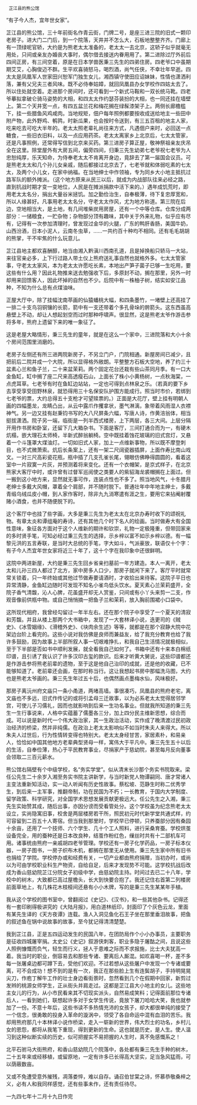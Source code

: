      芷江县的熊公馆 

   “有子今人杰，宜年世女家”。

   芷江县的熊公馆，三十年前街名作青云街，门牌二号，是座三进三院的旧式一颗印老房子。进大门二门后，到一个院落，天井并不怎么大，石板地整整齐齐。门廊上有一顶绿呢官轿，大约是为熊老太太准备的，老太太一去北京，这轿子似乎就毫无用处，只间或亲友办婚丧大事时，偶尔借去接送内眷用用了。第二进除过厅外前后四间正房，有三间空着，原是在日本学兽医秉三先生的四弟住房。四老爷口中虽期期艾艾，心胸俊迈不群。生平欢喜骑怒马，喝烈酒，尚气任侠，不幸壮年早逝。四太太是凤凰军人世家田兴恕军门独生女儿，湘西镇守使田应诏妹妹，性情也潇洒利落，兼有父兄夫三者风味。既不必侍奉姑嫜，就回凤凰县办女学校作四姑太去了。所以住处就空着。走进那个房间时，还可看到一个新式马鞍和一双长统马靴。四老爷摹拟拿破仑骑马姿势的大相，和四太太作约瑟芬装扮的大相，也一同还挂在墙壁上。第二个天井宽一点，有四五盆兰花和梅花搁在绿髹漆架子上。两侧长廊檐槛下，挂一些腊鱼风鸡咸肉。当地规矩，佃户每年照例都要按收成送给地主一些田中附产物，此外野鸡、鹌鹑，时新瓜果，也会按时令送到，有三五百租的地主人家，吃来吃去可吃大半年的。老太太照老辈礼尚往来方式，凡遇佃户来时，必回送一点糖食，一些旧衣旧料，以及一点应用药茶。老太太离家乡上北京后，七太太管家，还是凡事照例，还常得写信到北京来买药。第三进房子算正屋，敬神祭祖亲友庆吊全在这里。除堂屋外有大房五间，偏旁四间，归秉三先生幼弟七老爷祝七老爷为人忠恕纯厚，乐天知命，为侍奉老太太不肯离开身边，竟辞去了第一届国会议员。可是熊老太太和几个孙儿女亲戚，随后都接过北京去了，七老爷就和体弱吃素的七太太，及两个小儿女，在家中纳福。在当地绅士中作领袖，专为同乡大小地主抵抗过路军队的额外摊派。（这个地方原来从民三以后，就成为内战部队往来必经之路，直到抗战时期才变一变地位，人民是在摊派捐款中活下来的。）遇年成饥荒时，即用老太太名分，捐出大量谷米拯饥。加之勤俭治生，自奉极薄，待下复忠厚宽和，所以人缘甚好。凡事用老太太名分，守老太太作风，尤为地方称道。第三院在后边，空地相当大，是土地，有几间堆柴炭用房屋，还有一个中等仓库。仓库分成两部分：一储粮食，一贮杂物；杂物部分顶有趣味，其中关于外来礼物，似乎应有尽有，记得有一次参加清理时，曾发现过金华的火腿，广东的鸭肝香肠，美国牛奶，山西汾酒，日本小泥人，云南冬虫草，……一共约百十种均不相同。还有毛毛胡胡的熊掌，干不牢焦的什么玩意儿。

   芷江县地主都欢喜酬醇，地当由湘入黔滇川西南孔道，且是掉换船只轿马一大站，来往官亲必多，上下行过路人带土仪上熊府送礼事自然也就格外多。七太太管家事，守老太太家风，本为老太太许愿吃长素，本地出产笋子菌子已够一生吃用，要这些有什么用？因此礼物推来送去勉强收下后，多原封不动，搁在那里，另外一时却用来回馈客人，因此坏掉的自然也不少。后院中有一株柚子树，结实如安江品种，不知为什么总有点煤油味。

   正屋大厅中，除了挂幅沈南苹画的仙猿蟠桃大幅，和四条墨竹，一堵壁上还高挂了一排二十支鸟羽铜镶的长箭，箭中有一支还带着个多孔骨垛的骻箭头。这东西虽高悬壁上不动，却让人想起划空而过时那种呼啸声。很显然，这是熊老太爷作游击参将多年，熊府上遗留下来的唯一象征了。

   这是老屋大略情形，秉三先生的童年，就是在这么一个家中，三进院落和大小十余个房间范围里消磨的。

   老房子左侧还有所三进两院新房子，不另立门户，门院相通。新屋房间已减少，且把前后二院并成一个大院，所以显得格外敞朗。平整整方石板大空地，养了约三十盆素心兰和鱼子兰，二十来盆茉莉。两个固定花台还栽有些山茶同月季。有一口大金鱼缸，缸中搁了座二尺来高透瘦石山，上面长了株小小黄杨树，一点秋海棠，一点虎耳草。七老爷有时在鱼缸边站站，一定也可得到点林泉之乐。（若真的要下乡去享受享受田野林泉，就恐得用三十名保安队护围方能成行。照当时市价，若绑到七老爷的票，大约总得五十支枪才可望赎票的。）正面是大花厅，壁上挂有明朝人画的四幅墨龙，龙睛凸出，从云中露爪作攫拿状，墨气淋漓，象带着风雨湿人衣襟神气。另一边又挂有赵秉钧书写的大八尺屏条六幅，写唐人诗，作黄涪翁体，相当挺拔潇洒。院子另一端，临街是一列半西式楼房，上下两层，各三大间。上层分隔开用作书房和卧室，还留下几大箱杂书。下面是客厅，三间打通合而为一，有硬木炕榻，嵌大理石太师椅，半新式醉翁躺椅。空中既挂着蚀花玻璃的旧式宫灯，又悬着一个斗篷罩大煤油灯。一切如旧式人家，加上一点维新事物，所以既不摩登刺目，也不式微萧索。炕后长条案上，还有一架二尺阔瓷器插屏，上面作寿比南山戏文。一对三尺高彩瓷花瓶，瓶中插了几支孔雀长尾，翎眼仿佛睁得圆圆的，看着这室中一片寂寞一片灰，并预测着将来变化。还有一个衣帽架，是京式样子，在北京熊家大客厅中时，或许曾有过督军巡阅使之类要人的紫貂海龙裘帽搁在上面过。但一搬到这小地方来，显然就无事可作，连装点性也不多了。照当地风气，十冬腊月老绅士多戴大风帽，罩着全个肩部，并不随时脱下。普通壮年中年地主绅士，多戴青缎乌绒瓜皮小帽，到人家作客时，除非九九消寒遣有涯之生，要用它来拈阉射覆赌小酒食，也并不随便脱下的。

   这个客厅中也挂了些字画，大多是秉三先生为老太太在北京办寿时收下的颂祝礼物。有章太炎和谭组庵的寿诗，还有其他几个时下名人的绘画。当时做寿大有全国性意味，象征各方面对于这个人维新的期许和钦崇，礼物一定极隆重，但带回家来的多时贤手笔，可知必经过秉三先生的选择，示乡梓以富不如示乡梓以德。有一幅黎元洪的五言寿联，是当时大总统的手笔，字大如斗，气派豪放，联语仅十个字：有子今人杰宜年世女家将近三十年了，这十个字在我印象中还很鲜明。

   这院中两进新屋，大约是秉三先生回乡省亲扫墓前一年方建造。本人一离开，老太太和儿孙三四人都过了北方，家中房多人口少，那房子就闲下来了。客厅平时就常常关锁着，只一年终始或其他过节做寿要请酒时，才收拾出来待客。这院子平日也异常清静，金鱼缸边随时可发现不知名小雀鸟低头饮水。夏天素心兰茉莉盛开，全院子香气清馥，沁人心脾，花虽盛开却无人赏鉴，只间或有小丫头来剪一二支，作观音像前供瓶中物。或自己悄悄摘一把鱼子兰和茉莉，放入胸前围裙小口袋中。

   这所现代相府，我曾经勾留过一年半左右。还在那个院子中享受了一个夏天的清寂和芳馥。并且从楼上那两个大书箱中，发现了一大套林译小说，迭更司的《贼史》、《冰雪姻缘》、《滑稽外史》、《块肉余生述》等等，就都是在那个寂静大院中花架边台阶上看完的。这些小说对我仿佛是良师而兼益友，给了我充分教育也给了我许多鼓励，因为故事上半部所叙人事一切艰难挣扎，和我自己生活情况就极相似，至于下半部是否如书中顺利发展，就全看我自己如何了。书箱中还有十来本白棉纸印谱，且引诱了我认识了许多汉印古玺的款识。后来才听黄大舅说，这些印谱都还是作游击参将熊老前辈的遗物，至于这是他自己治印的成就，还是他的收藏，已不能够知道了。老前辈还会画，在那时称当行。这让我想起书房中那幅洗马图，大约也是熊老太爷画的。秉三先生年过五十后，也偶然画点墨梅水仙，风味极好。

   那房子离沅州府文庙只一条小甬道，两堵高墙。事很凑巧，凤凰县的熊府老宅，离文庙也不多远，旧式作传记的或将引孟母三迁故事，以为必系老太太觉得居邻学宫，可使儿子习儒礼，因而也就影响到后来一生功名事业。但就我所知道的秉三先生一生行事说来，人格中实蕴蓄了儒墨各三分，加上四分民主维新思想，综合而成。可以说是新时代一个伟大政治家，其一生政治活动，实作成了晚清渡过民初政治经济的桥梁，然并非纯儒。在政治上老太太影响似不如当时朱夫人来得大。所以朱夫人过世后，行为性情转变得也特别大。老太太身经甘苦，家居素朴，和易亲人，恰恰如中国其他地方老辈典型贤母一样，寓伟大于平凡中。秉三先生五十以后的生活，自奉俭薄，热心于平民教育事业，尽捐家产于慈幼院，甚至每月反向董事会领取二三百元薪水。

   熊公馆右隔壁有个中级学校，名“务实学堂”。似从清末长沙那个务实书院取来。梁任公先生二十余岁入湘至务实书院主讲新学，与当时新党人物谭嗣同、唐才常诸人主变法重新知活动，实一动人听闻有历史性故事。蔡松坡、范静生时称二优秀学生，到后来一主军事，推翻帝制，功在民国为不朽；一长教育，于国内大学制度、留学政策、科学研究，对全国学术思想发展贡献更极远大。任公先生之入湘，秉三先生实始赞其成，随后出事，亦因分谤而受看管处分。这个学校虽为纪念熊老太太设立，实尚隐寓旧事，校舍是两层楼房若干所，照民初元时代新学堂共通式样，约可容留到二百五十人寄宿。但当我到那里时，学校早已停顿，只养蚕部分因有桑园十余亩，还用了一个技师、六个学生、几十个工人照料，进行采桑育蚕。学校烘茧设备完全，用的蚕种还是日本改良种，结茧作粉红色，缫丝时共有十二部机车可用。诸事统由熊府一亲戚胡四老爷管理。学校还有一房子化学药品，一房子标本仪器，一房子图书，一房子织布木机，都搁在那里无从使用。秉三先生家中所有旧书也捐给了学院。学校停办或和经费有关，一切产业都由熊府捐赠，当初办时，或尚以为可由学校职业科生产物资，自给自足，后来才发现势不可能。这学校抗战后改成为香山慈幼院芷江分院女子初级中学，由慈幼院主持。时间过去已二十八年，学校中的树木，大致都已高过屋檐头，长大到快要合抱了。我还记住右首第二列楼房前面草地上，有几株花木枝桠间还悬有小小木牌，写的是秉三先生某某年手植。

   我从这个学校的图书室中，曾翻阅过《史记》、《汉书》，和一些其他杂书。记得还有一套印刷得极讲究的《大陆月报》，用白道林纸印，封面印了个灰色云龙，里面有某先生译的《天方夜谭》连载。渔人入洞见鱼化石王子坐在那里垂泪故事，把鱼的叙述鱼在锅中说故事的故事，至今犹记得清清楚楚。

   我到芷江县，正是五四运动发生的民国八年，在团防局作个小小办事员，主要职务是征收四城屠宰捐。太史公《史记》叙游侠刺客，职业多隐于屠酤之间，且说这些人照例慷慨而负气，轻生而行义，拯人于患难之际而不求报施，比士大夫犹高一着。我当时的职业，倒容易去和那些专诸、要离后人厮混。如欢喜喝一杯，差不多每一张屠桌边都可蹲下去，受他们欢迎。不过若想从这些屠户中发现一个专诸或要离，可不会成功！想不到的是有一次，我正在那些脸上生有连鬓胡子，手持明晃晃尖刀，作庖丁解牛工作的壮士身边看街景时，忽然看到几个在假期中回家，新剪过发辫的桃源女师学生，正从街头并肩走过。这都是芷江县大小地主的女儿。这些地主女儿的行为，从小市民看来其不切现实派头，自然易成笑料；记得面前那位专诸后人，一看到她们，联想起许多对于女学生传说，竟放下屠刀哈哈大笑，我也就参加了一份。不意十年后，这些书读不多热情充沛的女孩子，却大都很单纯的接受了一个信念，很勇敢的投身入革命的漩涡中，领受了各自命运中混有血泪的苦乐。我却用熊府那几十本林译小说作桥梁，走入一崭新的世界，伟大烈士的功名，乡村儿女的恩怨，都将从我笔下重现，得到更新的生命。这也就是历史，是人生。使人温习到这种似断实续的历史，似可把握实不易把握的人生时，真不免感慨系之！

   北平石驸马大街熊府，和香山慈幼院几个院落中，各处都有秉三先生手种的树木，二十五年来或经移植，或留原地，一定有许多已长得高大坚实，足当急风猛雨，可以荫蔽数亩。

   又或不免遭受意外摧残，凋落娄悴，难以自存。诵召伯甘棠之诗，怀慕恭敬桑梓之义，必有人和我同样感觉，还有些事未作，还有责任待尽。

   一九四七年十二月十九日作完

